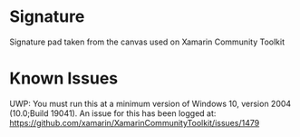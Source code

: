 # Signature
Signature pad taken from the canvas used on Xamarin Community Toolkit

# Known Issues

UWP: You must run this at a minimum version of Windows 10, version 2004 (10.0;Build 19041). An issue for this has been logged at: https://github.com/xamarin/XamarinCommunityToolkit/issues/1479
